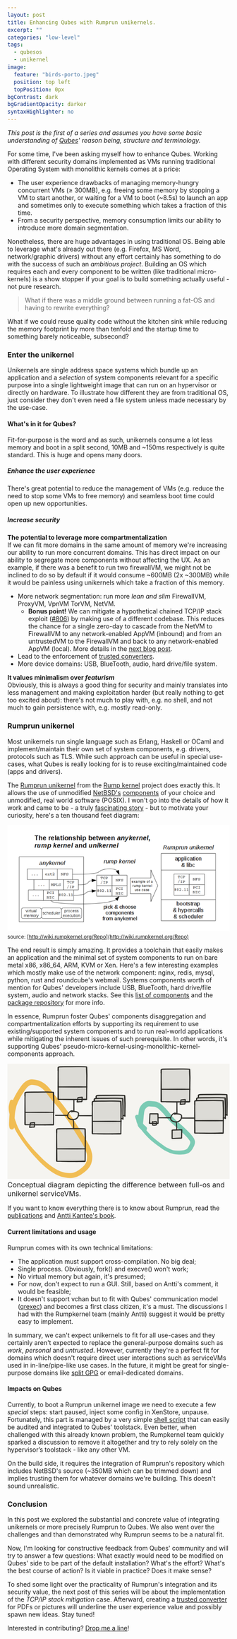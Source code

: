 ```yaml
---
layout: post
title: Enhancing Qubes with Rumprun unikernels.
excerpt: ""
categories: "low-level"
tags:
  - qubesos
  - unikernel
image:
  feature: "birds-porto.jpeg"
  position: top left
  topPosition: 0px
bgContrast: dark
bgGradientOpacity: darker
syntaxHighlighter: no
---
```


_This post is the first of a series and assumes you have some basic understanding of [Qubes](https://qubes-os.org)' reason being, structure and terminology._

For some time, I've been asking myself how to enhance Qubes. Working with different security domains implemented as VMs running traditional Operating System with monolithic kernels comes at a price:

- The user experience drawbacks of managing memory-hungry concurrent VMs (&ge; 300MB), e.g. freeing some memory by stopping a VM to start another, or waiting for a VM to boot (~8.5s) to launch an app and sometimes only to execute something which takes a fraction of this time.
- From a security perspective, memory consumption limits our ability to introduce more domain segmentation.

Nonetheless, there are huge advantages in using traditional OS. Being able to leverage what's already out there (e.g. Firefox, MS Word, network/graphic drivers) without any effort certainly has something to do with the success of such an _ambitious project_. Building an OS which requires each and every component to be written (like traditional micro-kernels) is a show stopper if your goal is to build something actually useful - not pure research.

<blockquote class="largeQuote">
What if there was a middle ground between running a fat-OS and having to rewrite everything?
</blockquote>

What if we could reuse quality code without the kitchen sink while reducing the memory footprint by more than tenfold and the startup time to something barely noticeable, subsecond?

### Enter the unikernel

Unikernels are single address space systems which bundle up an application and a *selection* of system components relevant for a specific purpose into a single lightweight image that can run on an hypervisor or directly on hardware. To illustrate how different they are from traditional OS, just consider they don't even need a file system unless made necessary by the use-case.

#### What's in it for Qubes?

Fit-for-purpose is the word and as such, unikernels consume a lot less memory and boot in a split second, 10MB and ~150ms respectively is quite standard. This is huge and opens many doors.

##### Enhance the user experience

There's great potential to reduce the management of VMs (e.g. reduce the need to stop some VMs to free memory) and seamless boot time could open up new opportunities.

##### Increase security

**The potential to leverage more compartmentalization**  
  If we can fit more domains in the same amount of memory we're increasing our ability to run more concurrent domains. This has direct impact on our ability to segregate more components without affecting the UX. As an example, if there was a benefit to run two firewallVM, we might not be inclined to do so by default if it would consume ~600MB (2x ~300MB) while it would be painless using unikernels which take a fraction of this memory.

  - More network segmentation: run more _lean and slim_ FirewallVM, ProxyVM, VpnVM TorVM, NetVM.
    - **Bonus point!** We can mitigate a hypothetical chained TCP/IP stack exploit ([#806](https://github.com/QubesOS/qubes-issues/issues/806)) by making use of a different codebase. This reduces the chance for a single zero-day to cascade from the NetVM to FirewallVM to any network-enabled AppVM (inbound) and from an untrustedVM to the FirewallVM and back to any network-enabled AppVM (local). More details in the [next blog post](/immutable-tor-firewall-vm/).
  - Lead to the enforcement of [trusted converters](http://blog.invisiblethings.org/2013/02/21/converting-untrusted-pdfs-into-trusted.html).
  - More device domains: USB, BlueTooth, audio, hard drive/file system.

**It values minimalism over _featurism_**  
  Obviously, this is always a good thing for security and mainly translates into less management and making exploitation harder (but really nothing to get too excited about): there's not much to play with, e.g. no shell, and not much to gain persistence with, e.g. mostly read-only.

### Rumprun unikernel
Most unikernels run single language such as Erlang, Haskell or OCaml and implement/maintain their own set of system components, e.g. drivers, protocols such as TLS. While such approach can be useful in special use-cases, what Qubes is really looking for is to reuse exciting/maintained code (apps and drivers).

The [Rumprun unikernel](http://repo.rumpkernel.org/rumprun) from the [Rump kernel](http://rumpkernel.org) project does exactly this. It allows the use of unmodified [NetBSD's](https://netbsd.org) [components](/misc/rump-make_describe-2015-10.txt) of your choice and unmodified, real world software (POSIX). I won't go into the details of how it work and came to be - a truly [fascinating story](https://blog.xenproject.org/2015/08/06/on-rump-kernels-and-the-rumprun-unikernel/) - but to motivate your curiosity, here's a ten thousand feet diagram:

![anykernel and rumpkernel to unikernel](/img/posts/anyunirumpkernel.png)
<small>
source: [http://wiki.rumpkernel.org/Repo](http://wiki.rumpkernel.org/Repo)
</small>

The end result is simply amazing. It provides a toolchain that easily makes an application and the minimal set of system components to run on bare metal x86, x86_64, ARM, KVM or Xen. Here's a few interesting examples which mostly make use of the network component: nginx, redis, mysql, python, rust and roundcube's webmail. Systems components worth of mention for Qubes' developers include USB, BlueTooth, hard drive/file system, audio and network stacks. See this [list of components](/misc/rump-make_describe-2015-10.txt) and the [package repository](http://repo.rumpkernel.org/rumprun-packages) for more info.

In essence, Rumprun foster Qubes' components disaggregation and compartmentalization efforts by supporting its requirement to use existing/supported system components and to run real-world applications while mitigating the inherent issues of such prerequisite. In other words, it's supporting Qubes' pseudo-micro-kernel-using-monolithic-kernel-components approach.

![tcp ip stop reverse cascade](/img/posts/qubes-full-vs-uni.png)
<small style="font-size: 16px">
Conceptual diagram depicting the difference between full-os and unikernel serviceVMs.
</small>

If you want to know everything there is to know about Rumprun, read the [publications](http://wiki.rumpkernel.org/Info%3A-Publications-and-Talks) and [Antti Kantee's book](http://repo.rumpkernel.org/book).

#### Current limitations and usage

Rumprun comes with its own technical limitations:

- The application must support cross-compilation. No big deal;
- Single process. Obviously, fork() and execve() won't work;
- No virtual memory but again, it's presumed;
- For now, don't expect to run a GUI. Still, based on Antti's comment, it would be feasible;
- It doesn't support vchan but to fit with Qubes' communication model ([qrexec](https://www.qubes-os.org/en/doc/qrexec/)) and becomes a first class citizen, it's a must. The discussions I had with the Rumpkernel team (mainly Antti) suggest it would be pretty easy to implement.

In summary, we can't expect unikernels to fit for all use-cases and they certainly aren't expected to replace the general-purpose domains such as *work*, *personal* and *untrusted*. However, currently they're a perfect fit for domains which doesn't require direct user interactions such as serviceVMs used in in-line/pipe-like use cases. In the future, it might be great for single-purpose domains like [split GPG](https://www.qubes-os.org/doc/split-gpg/) or email-dedicated domains.

#### Impacts on Qubes

Currently, to boot a Rumprun unikernel image we need to execute a few *special* steps: start paused, inject some config in XenStore, unpause. Fortunately, this part is managed by a very simple [shell script](https://github.com/rumpkernel/rumprun/blob/master/app-tools/rumprun) that can easily be audited and integrated to Qubes' toolstack. Even better, when challenged with this already known problem, the Rumpkernel team quickly sparked a discussion to remove it altogether and try to rely solely on the hypervisor’s toolstack - like any other VM.

On the build side, it requires the integration of Rumprun's repository which includes NetBSD's source (~350MB which can be trimmed down) and implies trusting them for whatever domains we're building. This doesn't sound unrealistic.

### Conclusion

In this post we explored the substantial and concrete value of integrating unikernels or more precisely Rumprun to Qubes. We also went over the challenges and than demonstrated why Rumprun seems to be a natural fit.

Now, I'm looking for constructive feedback from Qubes' community and will try to answer a few questions: What exactly would need to be modified on Qubes' side to be part of the default installation? What's the effort? What's the best course of action? Is it viable in practice? Does it make sense?

To shed some light over the practicality of Rumprun's integration and its security value, the next post of this series will be about the implementation of the *TCP/IP stack mitigation* case. Afterward, creating a [trusted converter](http://theinvisiblethings.blogspot.ca/2013/02/converting-untrusted-pdfs-into-trusted.html) for PDFs or pictures will underline the user experience value and possibly spawn new ideas. Stay tuned!

Interested in contributing? [Drop me a line](/about/#contact)!
